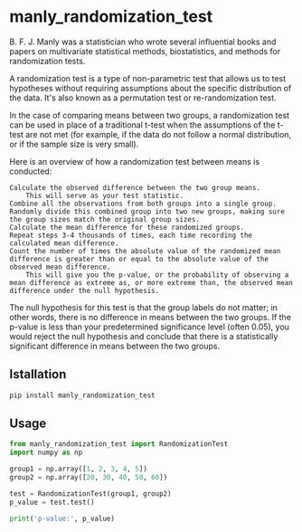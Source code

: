 # manly_randomization_test

B. F. J. Manly was a statistician who wrote several influential books and papers on multivariate statistical methods, biostatistics, and methods for randomization tests.

A randomization test is a type of non-parametric test that allows us to test hypotheses without requiring assumptions about the specific distribution of the data. It's also known as a permutation test or re-randomization test.

In the case of comparing means between two groups, a randomization test can be used in place of a traditional t-test when the assumptions of the t-test are not met (for example, if the data do not follow a normal distribution, or if the sample size is very small).

Here is an overview of how a randomization test between means is conducted:

    Calculate the observed difference between the two group means. 
        This will serve as your test statistic.
    Combine all the observations from both groups into a single group.
    Randomly divide this combined group into two new groups, making sure the group sizes match the original group sizes.
    Calculate the mean difference for these randomized groups.
    Repeat steps 3-4 thousands of times, each time recording the calculated mean difference.
    Count the number of times the absolute value of the randomized mean difference is greater than or equal to the absolute value of the observed mean difference. 
        This will give you the p-value, or the probability of observing a mean difference as extreme as, or more extreme than, the observed mean difference under the null hypothesis.

The null hypothesis for this test is that the group labels do not matter; in other words, there is no difference in means between the two groups. If the p-value is less than your predetermined significance level (often 0.05), you would reject the null hypothesis and conclude that there is a statistically significant difference in means between the two groups.

## Istallation
```python
pip install manly_randomization_test
```

## Usage
```python
from manly_randomization_test import RandomizationTest
import numpy as np

group1 = np.array([1, 2, 3, 4, 5])
group2 = np.array([20, 30, 40, 50, 60])

test = RandomizationTest(group1, group2)
p_value = test.test()

print('p-value:', p_value)

```
